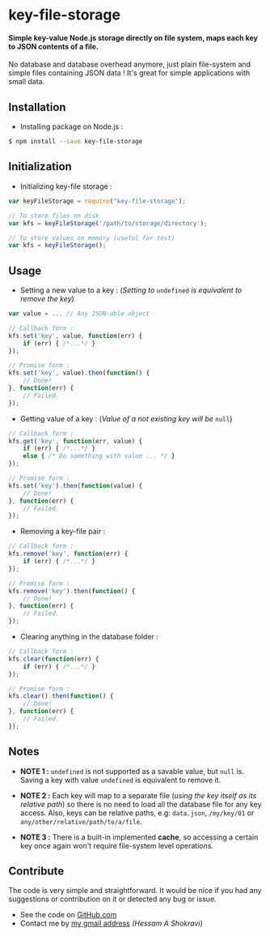 # key-file-storage

#### Simple key-value Node.js storage directly on file system, maps each key to JSON contents of a file.

No database and database overhead anymore, just plain file-system and simple files containing JSON data !
It's great for simple applications with small data.

## Installation

+ Installing package on Node.js :
```sh
$ npm install --save key-file-storage
```

## Initialization

+ Initializing key-file storage :
```javascript
var keyFileStorage = require("key-file-storage");

// To store files on disk
var kfs = keyFileStorage('/path/to/storage/directory');

// To store values on memory (useful for test)
var kfs = keyFileStorage();
```

## Usage

+ Setting a new value to a key : (*Setting to* `undefined` *is equivalent to remove the key*)
```javascript
var value = ... // Any JSON-able object

// Callback form :
kfs.set('key', value, function(err) {
    if (err) { /*...*/ }
});

// Promise form :
kfs.set('key', value).then(function() {
    // Done!
}, function(err) {
    // Failed.
});
```

+ Getting value of a key : (*Value of a not existing key will be* `null`)
```javascript
// Callback form :
kfs.get('key', function(err, value) {
    if (err) { /*...*/ }
    else { /* Do something with value ... */ }
});

// Promise form :
kfs.set('key').then(function(value) {
    // Done!
}, function(err) {
    // Failed.
});
```

+ Removing a key-file pair :
```javascript
// Callback form :
kfs.remove('key', function(err) {
    if (err) { /*...*/ }
});

// Promise form :
kfs.remove('key').then(function() {
    // Done!
}, function(err) {
    // Failed.
});
```

+ Clearing anything in the database folder :
```javascript
// Callback form :
kfs.clear(function(err) {
    if (err) { /*...*/ }
});

// Promise form :
kfs.clear().then(function() {
    // Done!
}, function(err) {
    // Failed.
});
```


## Notes

- **NOTE 1 :** `undefined` is not supported as a savable value, but `null` is. Saving a key with value `undefined` is equivalent to remove it.

- **NOTE 2 :** Each key will map to a separate file (*using the key itself as its relative path*) so there is no need to load all the database file for any key access. Also, keys can be relative paths, e.g: `data.json`, `/my/key/01` or `any/other/relative/path/to/a/file`.

- **NOTE 3 :** There is a built-in implemented **cache**, so accessing a certain key once again won't require file-system level operations.


## Contribute

The code is very simple and straightforward. It would be nice if you had any suggestions or contribution on it or detected any bug or issue.

+ See the code on [GitHub.com](https://github.com/ahs502/key-file-storage)
+ Contact me by [my gmail address](ahs502@gmail.com)  *(Hessam A Shokravi)*
